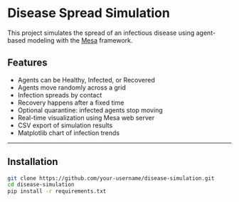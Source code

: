 # Disease Spread Simulation

This project simulates the spread of an infectious disease using agent-based modeling with the [Mesa](https://mesa.readthedocs.io/en/stable/) framework.

## Features

- Agents can be Healthy, Infected, or Recovered
- Agents move randomly across a grid
- Infection spreads by contact
- Recovery happens after a fixed time
- Optional quarantine: infected agents stop moving
- Real-time visualization using Mesa web server
- CSV export of simulation results
- Matplotlib chart of infection trends

---

## Installation

```bash
git clone https://github.com/your-username/disease-simulation.git
cd disease-simulation
pip install -r requirements.txt

